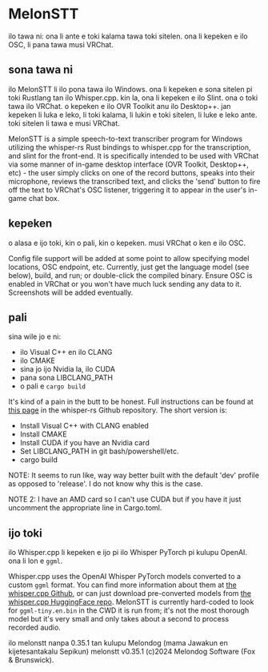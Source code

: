 # MelonSTT
ilo tawa ni: ona li ante e toki kalama tawa toki sitelen.  ona li kepeken e ilo OSC, li pana tawa musi VRChat.

## sona tawa ni
ilo MelonSTT li ilo pona tawa ilo Windows.  ona li kepeken e sona sitelen pi toki Rustlang tan ilo Whisper.cpp.  kin la, ona li kepeken e ilo Slint.  ona o toki tawa ilo VRChat.  o kepeken e ilo OVR Toolkit anu ilo Desktop++.  jan kepeken li luka e leko, li toki kalama, li lukin e toki sitelen, li luke e leko ante.  toki sitelen li tawa e musi VRChat.

MelonSTT is a simple speech-to-text transcriber program for Windows utilizing the whisper-rs Rust bindings to whisper.cpp for the transcription, and slint for the front-end.  It is specifically intended to be used with VRChat via some manner of in-game desktop interface (OVR Toolkit, Desktop++, etc) - the user simply clicks on one of the record buttons, speaks into their microphone, reviews the transcribed text, and clicks the 'send' button to fire off the text to VRChat's OSC listener, triggering it to appear in the user's in-game chat box.

## kepeken
o alasa e ijo toki, kin o pali, kin o kepeken.  musi VRChat o ken e ilo OSC.

Config file support will be added at some point to allow specifying model locations, OSC endpoint, etc.  Currently, just get the language model (see below), build, and run; or double-click the compiled binary.  Ensure OSC is enabled in VRChat or you won't have much luck sending any data to it.  Screenshots will be added eventually.

## pali
sina wile jo e ni:
* ilo Visual C++ en ilo CLANG
* ilo CMAKE
* sina jo ijo Nvidia la, ilo CUDA
* pana sona LIBCLANG_PATH
* o pali e `cargo build`

It's kind of a pain in the butt to be honest.  Full instructions can be found at [this page](https://github.com/tazz4843/whisper-rs/blob/master/BUILDING.md) in the whisper-rs Github repository.  The short version is:
* Install Visual C++ with CLANG enabled
* Install CMAKE
* Install CUDA if you have an Nvidia card
* Set LIBCLANG_PATH in git bash/powershell/etc.
* cargo build

NOTE: It seems to run like, way way better built with the default 'dev' profile as opposed to 'release'.  I do not know why this is the case.

NOTE 2: I have an AMD card so I can't use CUDA but if you have it just uncomment the appropriate line in Cargo.toml.

## ijo toki
ilo Whisper.cpp li kepeken e ijo pi ilo Whisper PyTorch pi kulupu OpenAI.  ona li lon e `ggml`.

Whisper.cpp uses the OpenAI Whisper PyTorch models converted to a custom `ggml` format.  You can find more information about them at [the whisper.cpp Github](https://github.com/ggerganov/whisper.cpp/blob/master/models/README.md), or can just download pre-converted models from [the whisper.cpp HuggingFace repo](https://huggingface.co/ggerganov/whisper.cpp/tree/main).  MelonSTT is currently hard-coded to look for `ggml-tiny.en.bin` in the CWD it is run from; it's not the most thorough model but it's very small and only takes about a second to process recorded audio.


ilo melonstt nanpa 0.35.1 tan kulupu Melondog (mama Jawakun en kijetesantakalu Sepikun)
melonstt v0.35.1 (c)2024 Melondog Software (Fox & Brunswick).